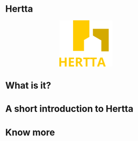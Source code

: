 # Hertta

<p align="center" width="100%">
    <img width="33%" src="./assets/Hertta_logo.svg"> 
</p>

# What is it?

# A short introduction to Hertta

# Know more
